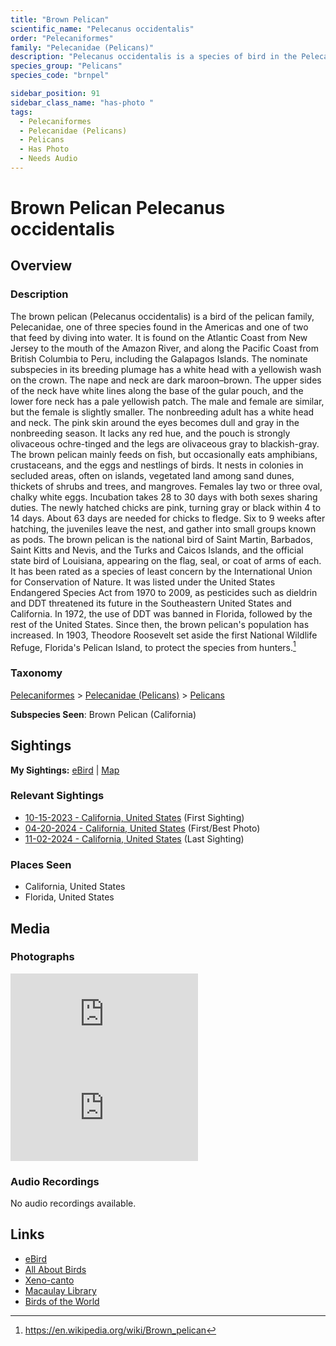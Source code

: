 ```yaml
---
title: "Brown Pelican"
scientific_name: "Pelecanus occidentalis"
order: "Pelecaniformes"
family: "Pelecanidae (Pelicans)"
description: "Pelecanus occidentalis is a species of bird in the Pelecanidae (Pelicans) family. It has been observed 20 times. It has been photographed."
species_group: "Pelicans"
species_code: "brnpel"

sidebar_position: 91
sidebar_class_name: "has-photo "
tags: 
  - Pelecaniformes
  - Pelecanidae (Pelicans)
  - Pelicans
  - Has Photo
  - Needs Audio
---
```


# Brown Pelican <span className='sci_name'>Pelecanus occidentalis</span>

## Overview

### Description
The brown pelican (Pelecanus occidentalis) is a bird of the pelican family, Pelecanidae, one of three species found in the Americas and one of two that feed by diving into water. It is found on the Atlantic Coast from New Jersey to the mouth of the Amazon River, and along the Pacific Coast from British Columbia to Peru, including the Galapagos Islands. The nominate subspecies in its breeding plumage has a white head with a yellowish wash on the crown. The nape and neck are dark maroon–brown. The upper sides of the neck have white lines along the base of the gular pouch, and the lower fore neck has a pale yellowish patch. The male and female are similar, but the female is slightly smaller. The nonbreeding adult has a white head and neck. The pink skin around the eyes becomes dull and gray in the nonbreeding season. It lacks any red hue, and the pouch is strongly olivaceous ochre-tinged and the legs are olivaceous gray to blackish-gray.
The brown pelican mainly feeds on fish, but occasionally eats amphibians, crustaceans, and the eggs and nestlings of birds. It nests in colonies in secluded areas, often on islands, vegetated land among sand dunes, thickets of shrubs and trees, and mangroves. Females lay two or three oval, chalky white eggs. Incubation takes 28 to 30 days with both sexes sharing duties. The newly hatched chicks are pink, turning gray or black within 4 to 14 days. About 63 days are needed for chicks to fledge. Six to 9 weeks after hatching, the juveniles leave the nest, and gather into small groups known as pods.
The brown pelican is the national bird of Saint Martin, Barbados, Saint Kitts and Nevis, and the Turks and Caicos Islands, and the official state bird of Louisiana, appearing on the flag, seal, or coat of arms of each. It has been rated as a species of least concern by the International Union for Conservation of Nature. It was listed under the United States Endangered Species Act from 1970 to 2009, as pesticides such as dieldrin and DDT threatened its future in the Southeastern United States and California. In 1972, the use of DDT was banned in Florida, followed by the rest of the United States. Since then, the brown pelican's population has increased. In 1903, Theodore Roosevelt set aside the first National Wildlife Refuge, Florida's Pelican Island, to protect the species from hunters.[^1]

[^1]: https://en.wikipedia.org/wiki/Brown_pelican

### Taxonomy
[Pelecaniformes](/tags/pelecaniformes) > [Pelecanidae (Pelicans)](/tags/pelecanidae-pelicans) > [Pelicans](/tags/pelicans)

**Subspecies Seen**: Brown Pelican (California)


## Sightings

**My Sightings:** [eBird](https://ebird.org/lifelist?r=world&time=life&spp=brnpel) | [Map](/map?species_code=brnpel)

### Relevant Sightings

* [10-15-2023 - California, United States](https://ebird.org/checklist/S152332833) (First Sighting)
* [04-20-2024 - California, United States](https://ebird.org/checklist/S169552328) (First/Best Photo)
* [11-02-2024 - California, United States](https://ebird.org/checklist/S201158119) (Last Sighting)

### Places Seen

* California, United States
* Florida, United States



## Media
### Photographs
<iframe className="photo_iframe horizontal" src="https://macaulaylibrary.org/asset/617717278/embed" frameBorder="0" allowFullScreen></iframe>
<iframe className="photo_iframe horizontal" src="https://macaulaylibrary.org/asset/619242703/embed" frameBorder="0" allowFullScreen></iframe>

### Audio Recordings
No audio recordings available.

## Links
* [eBird](https://ebird.org/species/brnpel) 
* [All About Birds](https://www.allaboutbirds.org/guide/brnpel) 
* [Xeno-canto](https://www.xeno-canto.org/species/pelecanus-occidentalis) 
* [Macaulay Library](https://search.macaulaylibrary.org/catalog?taxonCode=brnpel&sort=rating_rank_desc)
* [Birds of the World](https://birdsoftheworld.org/bow/species/brnpel)
